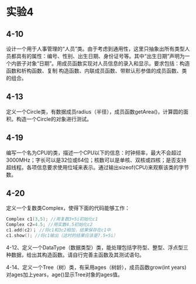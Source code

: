 # 实验4

## 4-10

设计一个用于人事管理的“人员”类。由于考虑到通用性，这里只抽象出所有类型人员都具有的属性：编号、性别、出生日期、身份证号等。其中“出生日期”声明为一个内嵌子对象“日期”。用成员函数实现对人员信息的录入和显示。要求包括：构造函数和析构函数、复制 构造函数、内联成员函数、带默认形参值的成员函数、类的组合。  

## 4-13

定义一个Circle类，有数据成员radius（半径），成员函数getArea()，计算圆的面积。构造一个Circle的对象进行测试。  

## 4-19

编写一个名为CPU的类，描述一个CPU以下的信息：时钟频率，最大不会超过3000MHz；字长可以是32位或64位；核数可以是单核、双核或四核；是否支持超线程。各项信息要求使用位域来表示。通过输出sizeof(CPU)来观察该类的字节数。  

## 4-20

定义一个复数类Complex，使得下面的代码能够工作：  

```c++
Complex c1(3,5); //用复数3+5i初始化c1
Complex c2=4.5; //用实数4.5初始化c2
c1.add(c2)； //将c1和3c2相加，结果保存在c1中
c1.show(); //将c1输出（这时的结果应该是7.5+5i）
```

4-12、定义一个DataType（数据类型）类，能处理包括字符型、整型、浮点型三种数据，给出其构造函数。请自行完善主函数及其测试语句。  

4-14、定义一个Tree（树）类，有采用ages（树龄），成员函数grow(int years)对ages加上years，age()显示Tree对象的ages值。
